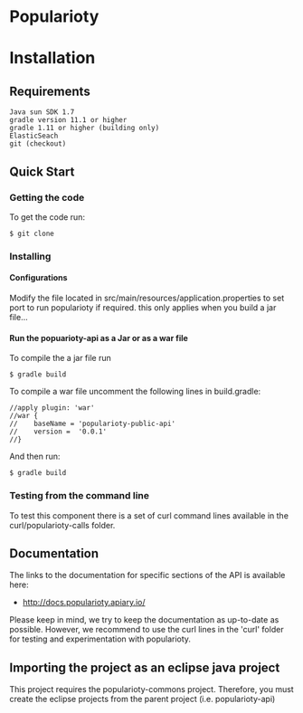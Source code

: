 Popularioty
===========


# Installation

## Requirements

	Java sun SDK 1.7
	gradle version 11.1 or higher
	gradle 1.11 or higher (building only)
	ElasticSeach	
	git (checkout)


## Quick Start

### Getting the code

To get the code run: 

	$ git clone 
	
### Installing 

 
#### Configurations

Modify the file located in  src/main/resources/application.properties to set port to run popularioty if required. this only applies when you build a jar file...


#### Run the popuarioty-api as a Jar or as a war file

To compile the a jar file run
	
	$ gradle build

To compile a war file uncomment the following lines in build.gradle:

	//apply plugin: 'war'
	//war {
	//    baseName = 'popularioty-public-api'
	//    version =  '0.0.1'
	//}

And then run:

	$ gradle build



### Testing from the command line

To test this component there is a set of curl command lines available in the curl/popularioty-calls folder.

## Documentation 

The links to the documentation for specific sections of the API is available here:

* http://docs.popularioty.apiary.io/

Please keep in mind, we try to keep the documentation as up-to-date as possible. However, we recommend to use the curl lines in the 'curl' folder for testing and experimentation with popularioty. 


## Importing the project as an eclipse java project


This project requires the popularioty-commons project. Therefore, you must create the eclipse projects from the parent project (i.e. popularioty-api)


